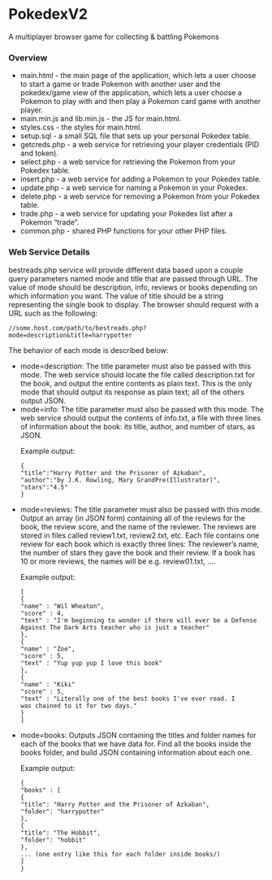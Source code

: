 # PokedexV2
A multiplayer browser game for collecting &amp; battling Pokemons

### Overview
<ul>
<li> main.html - the main page of the application, which lets a user choose to start a game or trade Pokemon
with another user and the pokedex/game view of the application, which lets a user choose a Pokemon to
play with and then play a Pokemon card game with another player.
<li> main.min.js and lib.min.js - the JS for main.html.
<li> styles.css - the styles for main.html.
<li> setup.sql - a small SQL file that sets up your personal Pokedex table.
<li> getcreds.php - a web service for retrieving your player credentials (PID and token).
<li> select.php - a web service for retrieving the Pokemon from your Pokedex table.
<li> insert.php - a web service for adding a Pokemon to your Pokedex table.
<li> update.php - a web service for naming a Pokemon in your Pokedex.
<li> delete.php - a web service for removing a Pokemon from your Pokedex table.
<li> trade.php - a web service for updating your Pokedex list after a Pokemon “trade”.
<li> common.php - shared PHP functions for your other PHP files.
</ul>

### Web Service Details
bestreads.php service will provide different data based upon a couple query parameters named mode and
title that are passed through URL. The value of mode should be description,
info, reviews or books depending on which information you want. The value of title should be a string
representing the single book to display. The browser should request with a URL such as the following:

```
//some.host.com/path/to/bestreads.php?mode=description&title=harrypotter
```

The behavior of each mode is described below:
<ul>
<li> mode=description: The title parameter must also be passed with this mode. The web service should locate
the file called description.txt for the book, and output the entire contents as plain text. This is the
only mode that should output its response as plain text; all of the others output JSON. </li>
<li> mode=info: The title parameter must also be passed with this mode. The web service should output the
contents of info.txt, a file with three lines of information about the book: its title, author, and number
of stars, as JSON. </li>

Example output:
```
{
"title":"Harry Potter and the Prisoner of Azkaban",
"author":"by J.K. Rowling, Mary GrandPre(Illustrator)",
"stars":"4.5"
}
```
<li> mode=reviews: The title parameter must also be passed with this mode. Output an array (in JSON
form) containing all of the reviews for the book, the review score, and the name of the reviewer. The
reviews are stored in files called review1.txt, review2.txt, etc. Each file contains one review for each
book which is exactly three lines: The reviewer’s name, the number of stars they gave the book and their
review. If a book has 10 or more reviews, the names will be e.g. review01.txt, .... </li>

Example output:
```
[
{
"name" : "Wil Wheaton",
"score" : 4,
"text" : "I'm beginning to wonder if there will ever be a Defense
Against The Dark Arts teacher who is just a teacher"
},
{
"name" : "Zoe",
"score" : 5,
"text" : "Yup yup yup I love this book"
},
{
"name" : "Kiki"
"score" : 5,
"text" : "Literally one of the best books I've ever read. I
was chained to it for two days."
}
]
```
<li>mode=books: Outputs JSON containing the titles and folder names for each of the books that we have
data for. Find all the books inside the books folder, and build JSON containing information about each
one. </li>

Example output:
```
{
"books" : [
{
"title": "Harry Potter and the Prisoner of Azkaban",
"folder": "harrypotter"
},
{
"title": "The Hobbit",
"folder": "hobbit"
},
... (one entry like this for each folder inside books/)
]
}
```
</ul>



